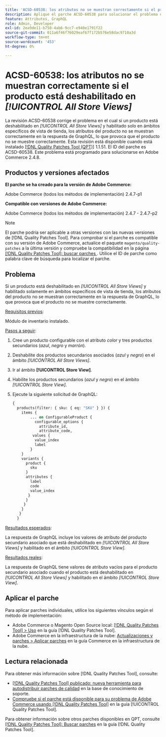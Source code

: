 ```yaml
---
title: 'ACSD-60538: los atributos no se muestran correctamente si el producto está deshabilitado en [!UICONTROL All Store Views]'
description: Aplique el parche ACSD-60538 para solucionar el problema de Adobe Commerce donde, si un producto está deshabilitado en *Todas las vistas de tienda* y solo está habilitado en ámbitos específicos de vista de tienda, los atributos del producto no se muestran correctamente en la respuesta de GraphQL, lo que provoca que el producto no se muestre correctamente.
feature: Attributes, GraphQL
role: Admin, Developer
exl-id: 2ea9de11-b750-4ab6-9cc7-e940e1791f22
source-git-commit: 011a6f46f76029eaf67f172b576e58dac9710a3d
workflow-type: tm+mt
source-wordcount: '453'
ht-degree: 0%

---
```


# ACSD-60538: los atributos no se muestran correctamente si el producto está deshabilitado en *[!UICONTROL All Store Views]*

La revisión ACSD-60538 corrige el problema en el cual si un producto está deshabilitado en *[!UICONTROL All Store Views]* y habilitado solo en ámbitos específicos de vista de tienda, los atributos del producto no se muestran correctamente en la respuesta de GraphQL, lo que provoca que el producto no se muestre correctamente. Esta revisión está disponible cuando está instalado [[!DNL Quality Patches Tool (QPT)]](https://experienceleague.adobe.com/en/docs/commerce-operations/tools/quality-patches-tool/quality-patches-tool-to-self-serve-quality-patches) 1.1.51. El ID del parche es ACSD-60538. Este problema está programado para solucionarse en Adobe Commerce 2.4.8.

## Productos y versiones afectados

**El parche se ha creado para la versión de Adobe Commerce:**

Adobe Commerce (todos los métodos de implementación) 2.4.7-p1

**Compatible con versiones de Adobe Commerce:**

Adobe Commerce (todos los métodos de implementación) 2.4.7 - 2.4.7-p2

>[!NOTE]
>
>El parche podría ser aplicable a otras versiones con las nuevas versiones de [!DNL Quality Patches Tool]. Para comprobar si el parche es compatible con su versión de Adobe Commerce, actualice el paquete `magento/quality-patches` a la última versión y compruebe la compatibilidad en la página [[!DNL Quality Patches Tool]: buscar parches ](https://experienceleague.adobe.com/tools/commerce-quality-patches/index.html). Utilice el ID de parche como palabra clave de búsqueda para localizar el parche.

## Problema

Si un producto está deshabilitado en *[!UICONTROL All Store Views]* y habilitado solamente en ámbitos específicos de vista de tienda, los atributos del producto no se muestran correctamente en la respuesta de GraphQL, lo que provoca que el producto no se muestre correctamente.

<u>Requisitos previos</u>:

Módulo de inventario instalado.

<u>Pasos a seguir</u>:

1. Cree un producto configurable con el atributo *color* y tres productos secundarios (*azul*, *negro* y *marrón*).
1. Deshabilite dos productos secundarios asociados (*azul* y *negro*) en el ámbito *[!UICONTROL All Store Views]*.
1. Ir al ámbito **[!UICONTROL Store View]**.
1. Habilite los productos secundarios (*azul* y *negro*) en el ámbito *[!UICONTROL Store View]*.
1. Ejecute la siguiente solicitud de GraphQL:

   ```GraphQL
   {
     products(filter: { sku: { eq: "SKU" } }) {
       items {
           ... on ConfigurableProduct {
             configurable_options {
               attribute_id,
               attribute_code,
            values {
             value_index
             label
           }
       }
       variants {
         product {
           sku
         }
         attributes {
           label
           code
           value_index
          }
         }
        }
       }
      }
     }  
   ```

<u>Resultados esperados</u>:

La respuesta de GraphQL incluye los valores de atributo del producto secundario asociado que está deshabilitado en *[!UICONTROL All Store Views]* y habilitado en el ámbito *[!UICONTROL Store View]*.

<u>Resultados reales</u>:

La respuesta de GraphQL tiene valores de atributo vacíos para el producto secundario asociado cuando el producto está deshabilitado en *[!UICONTROL All Store Views]* y habilitado en el ámbito *[!UICONTROL Store View]*.

## Aplicar el parche

Para aplicar parches individuales, utilice los siguientes vínculos según el método de implementación:

* Adobe Commerce o Magento Open Source local: [[!DNL Quality Patches Tool] > Uso](/help/tools/quality-patches-tool/usage.md) en la guía [!DNL Quality Patches Tool].
* Adobe Commerce en la infraestructura de la nube: [Actualizaciones y parches > Aplicar parches](https://experienceleague.adobe.com/docs/commerce-cloud-service/user-guide/develop/upgrade/apply-patches.html) en la guía Commerce en la infraestructura de la nube.

## Lectura relacionada

Para obtener más información sobre [!DNL Quality Patches Tool], consulte:

* [[!DNL Quality Patches Tool] publicado: nueva herramienta para autodistribuir parches de calidad](https://experienceleague.adobe.com/en/docs/commerce-operations/tools/quality-patches-tool/quality-patches-tool-to-self-serve-quality-patches) en la base de conocimiento de soporte.
* [Compruebe si el parche está disponible para su problema de Adobe Commerce usando [!DNL Quality Patches Tool]](/help/tools/quality-patches-tool/patches-available-in-qpt/check-patch-for-magento-issue-with-magento-quality-patches.md) en la guía [!UICONTROL Quality Patches Tool].


Para obtener información sobre otros parches disponibles en QPT, consulte [[!DNL Quality Patches Tool]: Buscar parches](https://experienceleague.adobe.com/tools/commerce-quality-patches/index.html) en la guía [!DNL Quality Patches Tool].
